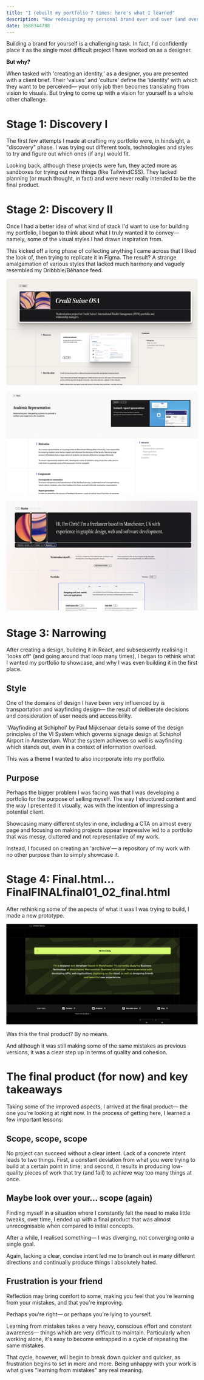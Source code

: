 ```yaml
---
title: "I rebuilt my portfolio 7 times: here's what I learned"
description: "How redesigning my personal brand over and over (and over) again made me think about iterative improvement."
date: 1688344788
---
```


Building a brand for yourself is a challenging task. In fact, I'd confidently place it as the single most difficult project I have worked on as a designer.

**But why?**

When tasked with 'creating an identity,' as a designer, you are presented with a client brief. Their 'values' and 'culture' define the 'identity' with which they want to be perceived— your only job then becomes translating from vision to visuals. But trying to come up with a vision for yourself is a whole other challenge.

# Stage 1: Discovery I

The first few attempts I made at crafting my portfolio were, in hindsight, a "discovery" phase. I was trying out different tools, technologies and styles to try and figure out which ones (if any) would fit.

Looking back, although these projects were fun, they acted more as sandboxes for trying out new things (like TailwindCSS). They lacked planning (or much thought, in fact) and were never really intended to be the final product.

# Stage 2: Discovery II

Once I had a better idea of what kind of stack I'd want to use for building my portfolio, I began to think about what I truly wanted it to convey— namely, some of the visual styles I had drawn inspiration from.

This kicked off a long phase of collecting anything I came across that I liked the look of, then trying to replicate it in Figma. The result? A strange amalgamation of various styles that lacked much harmony and vaguely resembled my Dribbble/Bēhance feed.

![Project page on an early version of my portfolio](<https://raw.githubusercontent.com/chrisyalamov/id-repo/main/src/blog/20230704-i-redesigned-my-personal-brand-7-times/Screenshot 2023-07-06 at 23.11.35.png>)

![Another project showcase page](<https://raw.githubusercontent.com/chrisyalamov/id-repo/main/src/blog/20230704-i-redesigned-my-personal-brand-7-times/Screenshot 2023-07-06 at 23.15.31.png>)

![Landing page concept](<https://raw.githubusercontent.com/chrisyalamov/id-repo/main/src/blog/20230704-i-redesigned-my-personal-brand-7-times/Screenshot 2023-07-06 at 23.16.57.png>)

# Stage 3: Narrowing

After creating a design, building it in React, and subsequently realising it 'looks off' (and going around that loop many times), I began to rethink what I wanted my portfolio to showcase, and why I was even building it in the first place.

## Style

One of the domains of design I have been very influenced by is transportation and wayfinding design— the result of deliberate decisions and consideration of user needs and accessibility.

'Wayfinding at Schiphol' by Paul Mijksenaar details some of the design principles of the VI System which governs signage design at Schiphol Airport in Amsterdam. What the system achieves so well is wayfinding which stands out, even in a context of information overload.

This was a theme I wanted to also incorporate into my portfolio.

## Purpose

Perhaps the bigger problem I was facing was that I was developing a portfolio for the purpose of selling myself. The way I structured content and the way I presented it visually, was with the intention of impressing a potential client.

Showcasing many different styles in one, including a CTA on almost every page and focusing on making projects appear impressive led to a portfolio that was messy, cluttered and not representative of my work.

Instead, I focused on creating an 'archive'— a repository of my work with no other purpose than to simply showcase it. 

# Stage 4: Final.html... FinalFINALfinal01_02_final.html

After rethinking some of the aspects of what it was I was trying to build, I made a new prototype.

![Landing page](<https://raw.githubusercontent.com/chrisyalamov/id-repo/main/src/blog/20230704-i-redesigned-my-personal-brand-7-times/Screenshot 2023-07-06 at 23.56.34.png>)

Was this the final product? By no means.

And although it was still making some of the same mistakes as previous versions, it was a clear step up in terms of quality and cohesion.

# The final product (for now) and key takeaways

Taking some of the improved aspects, I arrived at the final product— the one you're looking at right now. In the process of getting here, I learned a few important lessons:

## Scope, scope, scope

No project can succeed without a clear intent. Lack of a concrete intent leads to two things. First, a constant deviation from what you were trying to build at a certain point in time; and second, it results in producing low-quality pieces of work that try (and fail) to achieve way too many things at once.

## Maybe look over your... scope (again)

Finding myself in a situation where I constantly felt the need to make little tweaks, over time, I ended up with a final product that was almost unrecognisable when compared to initial concepts.

After a while, I realised something— I was diverging, not converging onto a single goal. 

Again, lacking a clear, concise intent led me to branch out in many different directions and continually produce things I absolutely hated.

## Frustration is your friend

Reflection may bring comfort to some, making you feel that you're learning from your mistakes, and that you're improving.

Perhaps you're right— or perhaps you're lying to yourself.

Learning from mistakes takes a very heavy, conscious effort and constant awareness— things which are very difficult to maintain. Particularly when working alone, it's easy to become entrapped in a cycle of repeating the same mistakes.

That cycle, however, will begin to break down quicker and quicker, as frustration begins to set in more and more. Being unhappy with your work is what gives "learning from mistakes" any real meaning.